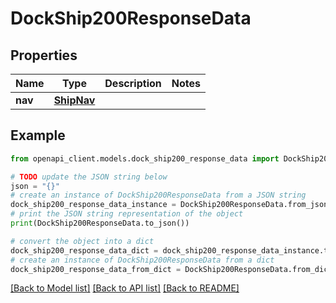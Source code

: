 # DockShip200ResponseData


## Properties

Name | Type | Description | Notes
------------ | ------------- | ------------- | -------------
**nav** | [**ShipNav**](ShipNav.md) |  | 

## Example

```python
from openapi_client.models.dock_ship200_response_data import DockShip200ResponseData

# TODO update the JSON string below
json = "{}"
# create an instance of DockShip200ResponseData from a JSON string
dock_ship200_response_data_instance = DockShip200ResponseData.from_json(json)
# print the JSON string representation of the object
print(DockShip200ResponseData.to_json())

# convert the object into a dict
dock_ship200_response_data_dict = dock_ship200_response_data_instance.to_dict()
# create an instance of DockShip200ResponseData from a dict
dock_ship200_response_data_from_dict = DockShip200ResponseData.from_dict(dock_ship200_response_data_dict)
```
[[Back to Model list]](../README.md#documentation-for-models) [[Back to API list]](../README.md#documentation-for-api-endpoints) [[Back to README]](../README.md)



